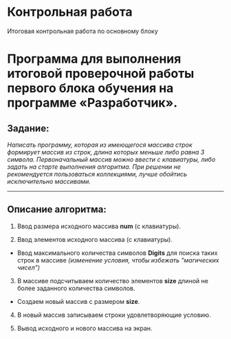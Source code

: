 # Контрольная работа
Итоговая контрольная работа по основному блоку

# Программа для выполнения итоговой проверочной работы первого блока обучения на программе «Разработчик».

## Задание:

*Написать программу, которая из имеющегося массива строк формирует массив из строк, длина которых меньше либо равна 3 символа. Первоначальный массив можно ввести с клавиатуры, либо задать на старте выполнения алгоритма. При решении не рекомендуется пользоваться коллекциями, лучше обойтись исключительно массивами.*

---

## Описание алгоритма:

1. Ввод размера исходного массива **num** (с клавиатуры).

2. Ввод элементов исходного массива (с клавиатуры).

- Ввод максимального количества символов **Digits** для поиска таких строк в массиве *(изменение условия, чтобы избежать "магических чисел")*

3. В массиве подсчитываем количество элементов **size** длиной не более заданного количества символов.

- Создаем новый массив с размером **size**.

4. В новый массив записываем строки удовлетворяющие условию.

5. Вывод исходного и нового массива на экран.